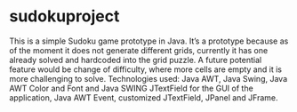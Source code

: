 # sudokuproject
This is a simple Sudoku game prototype in Java. It’s a prototype because as of the moment it does not generate different grids, currently it has one already solved and hardcoded into the grid puzzle. A future potential feature would be change of difficulty, where more cells are empty and it is more challenging to solve. Technologies used: Java AWT, Java Swing, Java AWT Color and Font and Java SWING JTextField for the GUI of the application, Java AWT Event, customized JTextField, JPanel and JFrame.
